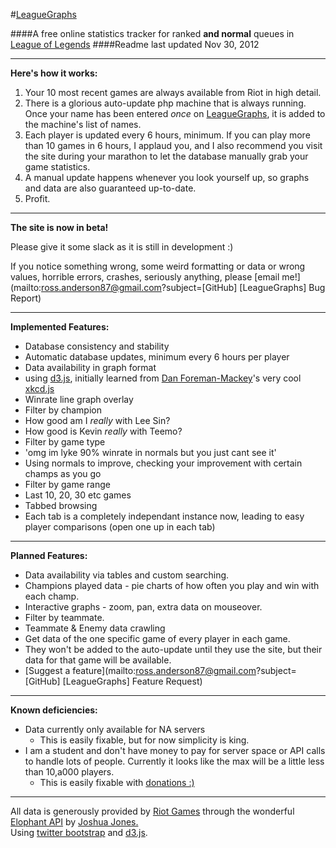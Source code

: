#[LeagueGraphs](http://www.leaguegraphs.com)

####A free online statistics tracker for ranked **and normal** queues in [League of Legends](http://www.leagueoflegends.com)
####Readme last updated Nov 30, 2012

---

**Here's how it works:**

1. Your 10 most recent games are always available from Riot in high detail.  
2. There is a glorious auto-update php machine that is always running. Once your name has been entered *once* on [LeagueGraphs](http://www.leaguegraphs.com), it is added to the machine's list of names.  
3. Each player is updated every 6 hours, minimum. If you can play more than 10 games in 6 hours, I applaud you, and I also recommend you visit the site during your marathon to let the database manually grab your game statistics.  
4. A manual update happens whenever you look yourself up, so graphs and data are also guaranteed up-to-date.
5. Profit.

---

**The site is now in beta!**

Please give it some slack as it is still in development :) 

If you notice something wrong, some weird formatting or data or wrong values, horrible errors, crashes, seriously anything, please [email me!](mailto:ross.anderson87@gmail.com?subject=[GitHub] [LeagueGraphs] Bug Report)

---

**Implemented Features:**

- Database consistency and stability
- Automatic database updates, minimum every 6 hours per player
- Data availability in graph format
 - using [d3.js](http://www.d3js.org), initially learned from [Dan Foreman-Mackey](http://dan.iel.fm/)'s very cool [xkcd.js](http://dan.iel.fm/xkcd/)
- Winrate line graph overlay
- Filter by champion
 - How good am I *really* with Lee Sin?
 - How good is Kevin *really* with Teemo?
- Filter by game type
 - 'omg im lyke 90% winrate in normals but you just cant see it'
 - Using normals to improve, checking your improvement with certain champs as you go
- Filter by game range
 - Last 10, 20, 30 etc games
- Tabbed browsing
 - Each tab is a completely independant instance now, leading to easy player comparisons (open one up in each tab)


---

**Planned Features:**

- Data availability via tables and custom searching.
- Champions played data - pie charts of how often you play and win with each champ.
- Interactive graphs - zoom, pan, extra data on mouseover.
- Filter by teammate.
- Teammate & Enemy data crawling
 - Get data of the one specific game of every player in each game.
 - They won't be added to the auto-update until they use the site, but their data for that game will be available.
- [Suggest a feature](mailto:ross.anderson87@gmail.com?subject=[GitHub] [LeagueGraphs] Feature Request)

---

**Known deficiencies:**

- Data currently only available for NA servers
    - This is easily fixable, but for now simplicity is king.
- I am a student and don't have money to pay for server space or API calls to handle lots of people. Currently it looks like the max will be a little less than 10,a000 players.
    - This is easily fixable with [donations :)](https://www.paypal.com/cgi-bin/webscr?cmd=_donations&business=5AK9LPZFB54L8&lc=CA&item_name=LeagueGraphs&currency_code=CAD&bn=PP%2dDonationsBF%3abtn_donate_LG%2egif%3aNonHosted)

---

All data is generously provided by [Riot Games](http://www.leagueoflegends.com) through the wonderful [Elophant API](http://www.elophant.com/developers/) by [Joshua Jones.](http://elophant.com/about)  
Using [twitter bootstrap](https://github.com/twitter/bootstrap) and [d3.js](http://www.d3js.org).